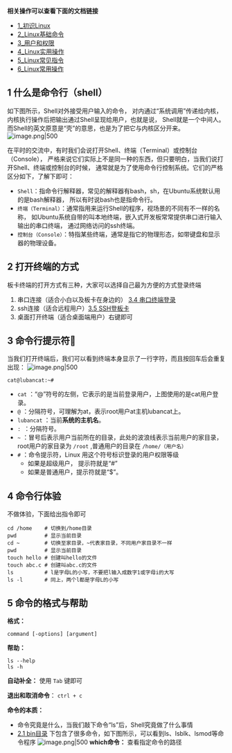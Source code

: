 
**相关操作可以查看下面的文档链接**
- [1_初识Linux](../../../../02-⚙️%20系统基础/01-💻%20命令行操作/1_初识Linux.md)
- [2_Linux基础命令](../../../../02-⚙️%20系统基础/01-💻%20命令行操作/2_Linux基础命令.md)
- [3_用户和权限](../../../../02-⚙️%20系统基础/01-💻%20命令行操作/3_用户和权限.md)
- [4_Linux实用操作](../../../../02-⚙️%20系统基础/01-💻%20命令行操作/4_Linux实用操作.md)
- [5_Linux常见指令](../../../../02-⚙️%20系统基础/01-💻%20命令行操作/5_Linux常见指令.md)
- [6_Linux常用操作](../../../../02-⚙️%20系统基础/01-💻%20命令行操作/6_Linux常用操作.md)

## 1 什么是命令行（shell）

如下图所示，Shell对外接受用户输入的命令， 对内通过“系统调用”传递给内核，内核执行操作后把输出通过Shell呈现给用户，也就是说， Shell就是一个中间人。而Shell的英文原意是“壳”的意思，也是为了把它与内核区分开来。
![image.png|500](https://my-obsidian-image.oss-cn-guangzhou.aliyuncs.com/2025/05/a614dea92fd8174d59d3205d6ae398b4.png)

在平时的交流中，有时我们会说打开Shell、终端（Terminal）或控制台（Console）， 严格来说它们实际上不是同一种的东西，但只要明白，当我们说打开Shell、终端或控制台的时候， 通常就是为了使用命令行控制系统。它们的严格区分如下，了解下即可：
- `Shell`：指命令行解释器，常见的解释器有bash，sh，在Ubuntu系统默认用的是bash解释器， 所以有时说bash也是指命令行。
- `终端（Terminal）`：通常指用来运行Shell的程序，视场景的不同有不一样的名称， 如Ubuntu系统自带的叫本地终端，嵌入式开发板常常提供串口进行输入输出的串口终端， 通过网络访问的ssh终端。
- `控制台（Console）`：特指某些终端，通常是指它的物理形态，如带键盘和显示器的物理设备。
## 2 打开终端的方式

板卡终端的打开方式有三种，大家可以选择自己最为方便的方式登录终端
1. 串口连接（适合小白以及板卡在身边的） [3.4 串口终端登录](../../1_快速使用手册/1_快速开始.md#3.4%20串口终端登录)
2. ssh连接（适合远程用户）[3.5 SSH登板卡](../../1_快速使用手册/1_快速开始.md#3.5%20SSH登板卡)
3. 桌面打开终端（适合桌面端用户）右键即可
## 3 命令行提示符📕

当我们打开终端后，我们可以看到终端本身显示了一行字符，而且按回车后会重复出现：
![image.png|500](https://my-obsidian-image.oss-cn-guangzhou.aliyuncs.com/2025/05/a4691a00666ca1dd0a95b5ec051bff5c.png)

```shell
cat@lubancat:~#
```

- `cat` ：“@”符号的左侧，它表示的是当前登录用户，上图使用的是cat用户登录。
- `@` ：分隔符号，可理解为at，表示root用户at主机lubancat上。
- `lubancat` ：当前**系统的主机名**。
- `: `：分隔符号。
- `~` ：冒号后表示用户当前所在的目录，此处的波浪线表示当前用户的家目录， root用户的家目录为 `/root` ,普通用户的目录在 `/home/（用户名）`
- `#` ：命令提示符，Linux 用这个符号标识登录的用户权限等级
	- 如果是超级用户， 提示符就是“#”
	- 如果是普通用户，提示符就是“$”。
## 4 命令行体验

不做体验，下面给出指令即可
```shell
cd /home    # 切换到/home目录
pwd         # 显示当前目录
cd ~        # 切换至家目录，~代表家目录，不同用户家目录不一样
pwd         # 显示当前目录
touch hello # 创建叫hello的文件
touch abc.c # 创建叫abc.c的文件
ls          # l是字母L的小写，不要把l输入成数字1或字母i的大写
ls -l       # 同上，两个l都是字母L的小写
```
## 5 命令的格式与帮助

**格式：**
```shell
command [-options] [argument]
```

**帮助：**
```shell
ls --help
ls -h
```

**自动补全：** 使用 `Tab` 键即可

**退出和取消命令**： `ctrl + c`

**命令的本质：** 
- 命令究竟是什么，当我们敲下命令“ls”后，Shell究竟做了什么事情
- [2.1 bin目录](../../2_镜像构建与部署/12_根文件系统的介绍.md#2.1%20bin目录) 下包含了很多命令，如下图所示，可以看到ls、lsblk、lsmod等命令程序
  ![image.png|500](https://my-obsidian-image.oss-cn-guangzhou.aliyuncs.com/2025/05/112e53a9e66041d97d0d4ee379f6e9ab.png)
**which命令：** 查看指定命令的路径